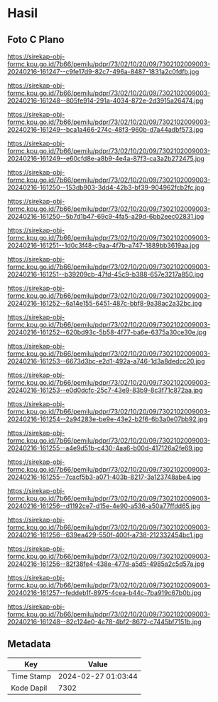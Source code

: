 # Hasil

## Foto C Plano

https://sirekap-obj-formc.kpu.go.id/7b66/pemilu/pdpr/73/02/10/20/09/7302102009003-20240216-161247--c9fe17d9-82c7-496a-8487-1831a2c0fdfb.jpg

https://sirekap-obj-formc.kpu.go.id/7b66/pemilu/pdpr/73/02/10/20/09/7302102009003-20240216-161248--805fe914-291a-4034-872e-2d3915a26474.jpg

https://sirekap-obj-formc.kpu.go.id/7b66/pemilu/pdpr/73/02/10/20/09/7302102009003-20240216-161249--bca1a466-274c-48f3-960b-d7a44adbf573.jpg

https://sirekap-obj-formc.kpu.go.id/7b66/pemilu/pdpr/73/02/10/20/09/7302102009003-20240216-161249--e60cfd8e-a8b9-4e4a-87f3-ca3a2b272475.jpg

https://sirekap-obj-formc.kpu.go.id/7b66/pemilu/pdpr/73/02/10/20/09/7302102009003-20240216-161250--153db903-3dd4-42b3-bf39-904962fcb2fc.jpg

https://sirekap-obj-formc.kpu.go.id/7b66/pemilu/pdpr/73/02/10/20/09/7302102009003-20240216-161250--5b7d1b47-69c9-4fa5-a29d-6bb2eec02831.jpg

https://sirekap-obj-formc.kpu.go.id/7b66/pemilu/pdpr/73/02/10/20/09/7302102009003-20240216-161251--1d0c3f48-c9aa-4f7b-a747-1889bb3619aa.jpg

https://sirekap-obj-formc.kpu.go.id/7b66/pemilu/pdpr/73/02/10/20/09/7302102009003-20240216-161251--b39209cb-47fd-45c9-b388-657e3217a850.jpg

https://sirekap-obj-formc.kpu.go.id/7b66/pemilu/pdpr/73/02/10/20/09/7302102009003-20240216-161252--6a14e155-6451-487c-bbf8-9a38ac2a32bc.jpg

https://sirekap-obj-formc.kpu.go.id/7b66/pemilu/pdpr/73/02/10/20/09/7302102009003-20240216-161252--620bd93c-5b58-4f77-ba6e-6375a30ce30e.jpg

https://sirekap-obj-formc.kpu.go.id/7b66/pemilu/pdpr/73/02/10/20/09/7302102009003-20240216-161253--6673d3bc-e2d1-492a-a746-1d3a8dedcc20.jpg

https://sirekap-obj-formc.kpu.go.id/7b66/pemilu/pdpr/73/02/10/20/09/7302102009003-20240216-161253--e0d0dcfc-25c7-43e9-83b9-8c3f71c872aa.jpg

https://sirekap-obj-formc.kpu.go.id/7b66/pemilu/pdpr/73/02/10/20/09/7302102009003-20240216-161254--2a94283e-be9e-43e2-b2f6-6b3a0e07bb92.jpg

https://sirekap-obj-formc.kpu.go.id/7b66/pemilu/pdpr/73/02/10/20/09/7302102009003-20240216-161255--a4e9d51b-c430-4aa6-b00d-417126a2fe69.jpg

https://sirekap-obj-formc.kpu.go.id/7b66/pemilu/pdpr/73/02/10/20/09/7302102009003-20240216-161255--7cacf5b3-a071-403b-8217-3a123748abe4.jpg

https://sirekap-obj-formc.kpu.go.id/7b66/pemilu/pdpr/73/02/10/20/09/7302102009003-20240216-161256--d1192ce7-d15e-4e90-a536-a50a77ffdd65.jpg

https://sirekap-obj-formc.kpu.go.id/7b66/pemilu/pdpr/73/02/10/20/09/7302102009003-20240216-161256--639ea429-550f-400f-a738-212332454bc1.jpg

https://sirekap-obj-formc.kpu.go.id/7b66/pemilu/pdpr/73/02/10/20/09/7302102009003-20240216-161256--82f38fe4-438e-477d-a5d5-4985a2c5d57a.jpg

https://sirekap-obj-formc.kpu.go.id/7b66/pemilu/pdpr/73/02/10/20/09/7302102009003-20240216-161257--feddeb1f-8975-4cea-b44c-7ba919c67b0b.jpg

https://sirekap-obj-formc.kpu.go.id/7b66/pemilu/pdpr/73/02/10/20/09/7302102009003-20240216-161248--82c124e0-4c78-4bf2-8672-c7445bf7151b.jpg


## Metadata

| Key        | Value               |
| ---------- | ------------------- |
| Time Stamp | 2024-02-27 01:03:44 |
| Kode Dapil | 7302                |




